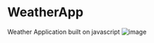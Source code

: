 # WeatherApp
Weather Application built on javascript
![image](https://user-images.githubusercontent.com/113373126/200139209-11597b2b-b026-4f14-9e50-10866581883f.png)
